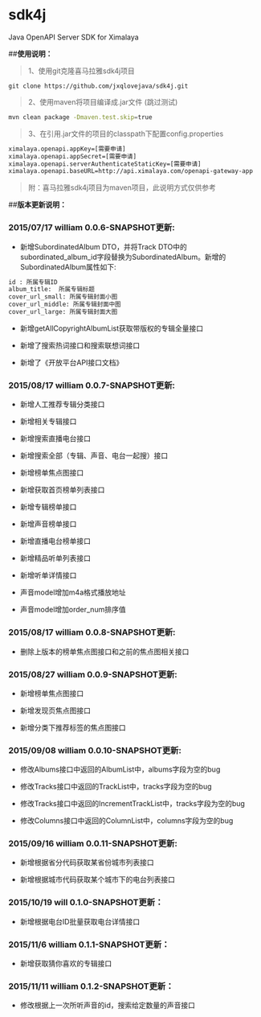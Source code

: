 # sdk4j

Java OpenAPI Server SDK for Ximalaya

##**使用说明：**

> 1、使用git克隆喜马拉雅sdk4j项目
```
git clone https://github.com/jxqlovejava/sdk4j.git
```
> 2、使用maven将项目编译成.jar文件 (跳过测试)
```bash
mvn clean package -Dmaven.test.skip=true
```
> 3、在引用.jar文件的项目的classpath下配置config.properties
```bash
ximalaya.openapi.appKey=[需要申请]
ximalaya.openapi.appSecret=[需要申请]
ximalaya.openapi.serverAuthenticateStaticKey=[需要申请]
ximalaya.openapi.baseURL=http://api.ximalaya.com/openapi-gateway-app
```
> 附：喜马拉雅sdk4j项目为maven项目，此说明方式仅供参考

##**版本更新说明：**

### 2015/07/17 william 0.0.6-SNAPSHOT更新:

* 新增SubordinatedAlbum DTO，并将Track DTO中的subordinated_album_id字段替换为SubordinatedAlbum。新增的SubordinatedAlbum属性如下:

```html
id : 所属专辑ID
album_title:  所属专辑标题
cover_url_small: 所属专辑封面小图
cover_url_middle: 所属专辑封面中图
cover_url_large: 所属专辑封面大图
```

* 新增getAllCopyrightAlbumList获取带版权的专辑全量接口

* 新增了搜索热词接口和搜索联想词接口

* 新增了《开放平台API接口文档》

### 2015/08/17 william 0.0.7-SNAPSHOT更新:

* 新增人工推荐专辑分类接口

* 新增相关专辑接口

* 新增搜索直播电台接口

* 新增搜索全部（专辑、声音、电台一起搜）接口

* 新增榜单焦点图接口

* 新增获取首页榜单列表接口

* 新增专辑榜单接口

* 新增声音榜单接口

* 新增直播电台榜单接口

* 新增精品听单列表接口

* 新增听单详情接口

* 声音model增加m4a格式播放地址

* 声音model增加order_num排序值

### 2015/08/17 william 0.0.8-SNAPSHOT更新:

* 删除上版本的榜单焦点图接口和之前的焦点图相关接口

### 2015/08/27 william 0.0.9-SNAPSHOT更新:

* 新增榜单焦点图接口

* 新增发现页焦点图接口

* 新增分类下推荐标签的焦点图接口

### 2015/09/08 william 0.0.10-SNAPSHOT更新:

* 修改Albums接口中返回的AlbumList中，albums字段为空的bug

* 修改Tracks接口中返回的TrackList中，tracks字段为空的bug

* 修改Tracks接口中返回的IncrementTrackList中，tracks字段为空的bug

* 修改Columns接口中返回的ColumnList中，columns字段为空的bug

### 2015/09/16 william 0.0.11-SNAPSHOT更新:

* 新增根据省分代码获取某省份城市列表接口

* 新增根据城市代码获取某个城市下的电台列表接口

### 2015/10/19 will 0.1.0-SNAPSHOT更新：

* 新增根据电台ID批量获取电台详情接口

### 2015/11/6 william 0.1.1-SNAPSHOT更新：

* 新增获取猜你喜欢的专辑接口

### 2015/11/11 william 0.1.2-SNAPSHOT更新：

* 修改根据上一次所听声音的id，搜索给定数量的声音接口